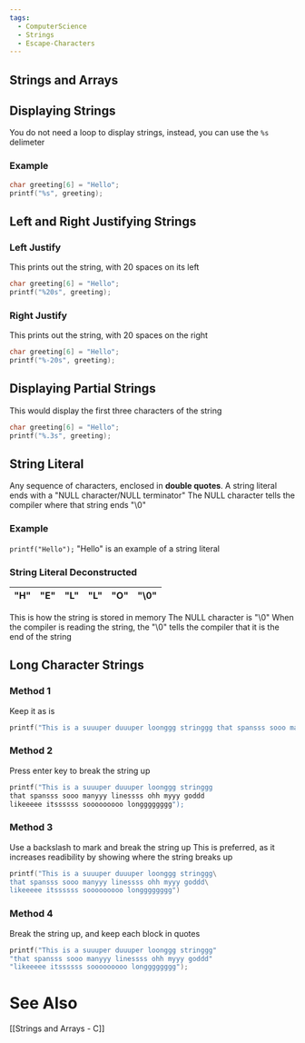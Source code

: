 ```yaml
---
tags:
  - ComputerScience
  - Strings
  - Escape-Characters
---
```

## Strings and Arrays


## Displaying Strings
You do not need a loop to display strings, instead, you can use the `%s` delimeter

### Example
```c showlinenumbers
char greeting[6] = "Hello";
printf("%s", greeting);
```

## Left and Right Justifying Strings
### Left Justify
This prints out the string, with 20 spaces on its left
```c showlinenumbers
char greeting[6] = "Hello";
printf("%20s", greeting);
```

### Right Justify
This prints out the string, with 20 spaces on the right
```c showlinenumbers
char greeting[6] = "Hello";
printf("%-20s", greeting);
```

## Displaying Partial Strings
This would display the first three characters of the string
```c showlinenumbers
char greeting[6] = "Hello";
printf("%.3s", greeting);
```


## String Literal
Any sequence of characters, enclosed in **double quotes**.
A string literal ends with a "NULL character/NULL terminator"
The NULL character tells the compiler where that string ends "\0"

### Example
`printf("Hello");`
"Hello" is an example of a string literal

### String Literal Deconstructed

| "H" | "E" | "L" | "L" | "O" | "\0" |
| --- | --- | --- | --- | --- | ---- |
This is how the string is stored in memory
The NULL character is "\0"
When the compiler is reading the string, the "\0" tells the compiler that it is the end of the string

## Long Character Strings
### Method 1
Keep it as is

```c showlinenumbers
printf("This is a suuuper duuuper loonggg stringgg that spansss sooo manyyy linessss ohh myyy goddd");
```

### Method 2
Press enter key to break the string up

```c showlinenumbers
printf("This is a suuuper duuuper loonggg stringgg
that spansss sooo manyyy linessss ohh myyy goddd
likeeeee itssssss sooooooooo longggggggg");
```

### Method 3
Use a backslash to mark and break the string up
This is preferred, as it increases readibility by showing where the string breaks up

```c showline numbers
printf("This is a suuuper duuuper loonggg stringgg\
that spansss sooo manyyy linessss ohh myyy goddd\
likeeeee itssssss sooooooooo longggggggg")
```

### Method 4
Break the string up, and keep each block in quotes
```c showlinenumbers
printf("This is a suuuper duuuper loonggg stringgg"
"that spansss sooo manyyy linessss ohh myyy goddd"
"likeeeee itssssss sooooooooo longggggggg");
```


# See Also
[[Strings and Arrays - C]]